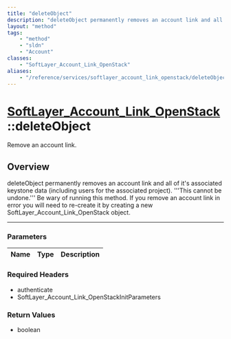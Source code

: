 ```yaml
---
title: "deleteObject"
description: "deleteObject permanently removes an account link and all of it's associated keystone data (including users for the assoc... "
layout: "method"
tags:
    - "method"
    - "sldn"
    - "Account"
classes:
    - "SoftLayer_Account_Link_OpenStack"
aliases:
    - "/reference/services/softlayer_account_link_openstack/deleteObject"
---
```

# [SoftLayer_Account_Link_OpenStack](/reference/services/SoftLayer_Account_Link_OpenStack)::deleteObject

Remove an account link.


## Overview 
deleteObject permanently removes an account link and all of it's associated keystone data (including users for the associated project). '''This cannot be undone.''' Be wary of running this method. If you remove an account link in error you will need to re-create it by creating a new SoftLayer_Account_Link_OpenStack object. 

-----

### Parameters 
|Name | Type | Description |
| --- | --- | --- |


### Required Headers
* authenticate
* SoftLayer_Account_Link_OpenStackInitParameters


### Return Values
* boolean




